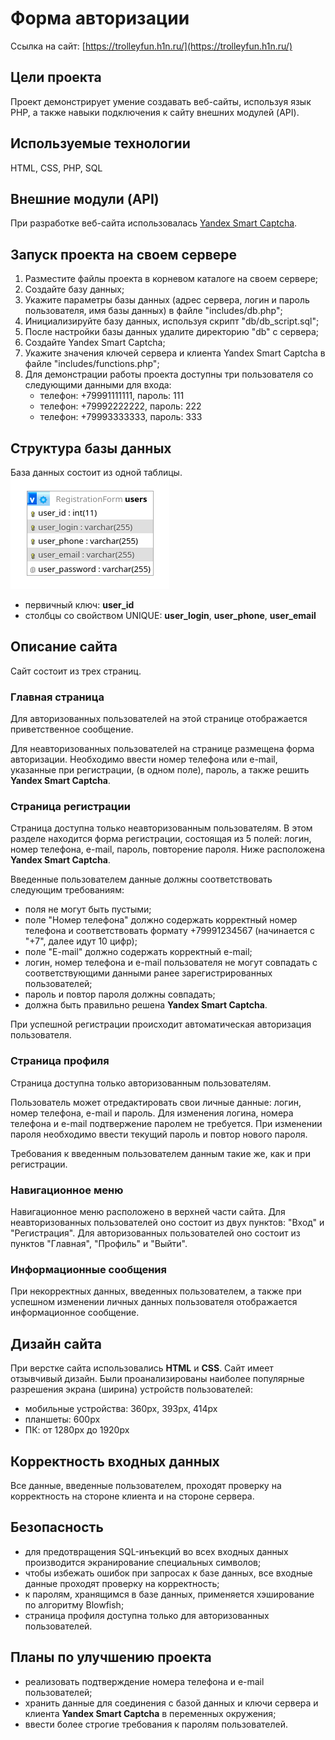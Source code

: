# Форма авторизации
Ссылка на сайт: [https://trolleyfun.h1n.ru/](https://trolleyfun.h1n.ru/)
## Цели проекта
Проект демонстрирует умение создавать веб-сайты, используя язык PHP, а также навыки подключения к сайту внешних модулей (API).
## Используемые технологии
HTML, CSS, PHP, SQL
## Внешние модули (API)
При разработке веб-сайта использовалась [Yandex Smart Captcha](https://yandex.cloud/ru/services/smartcaptcha).
## Запуск проекта на своем сервере
1. Разместите файлы проекта в корневом каталоге на своем сервере;
2. Создайте базу данных;
3. Укажите параметры базы данных (адрес сервера, логин и пароль пользователя, имя базы данных) в файле "includes/db.php";
4. Инициализируйте базу данных, используя скрипт "db/db_script.sql";
5. После настройки базы данных удалите директорию "db" с сервера;
6. Создайте Yandex Smart Captcha;
7. Укажите значения ключей сервера и клиента Yandex Smart Captcha в файле "includes/functions.php";
8. Для демонстрации работы проекта доступны три пользователя со следующими данными для входа:
    + телефон: +79991111111, пароль: 111
    + телефон: +79992222222, пароль: 222
    + телефон: +79993333333, пароль: 333
## Структура базы данных
База данных состоит из одной таблицы.
![Схема базы данных](db/db_scheme.png)

+ первичный ключ: **user_id**
+ столбцы со свойством UNIQUE: **user_login**, **user_phone**, **user_email**
## Описание сайта
Сайт состоит из трех страниц.
### Главная страница
Для авторизованных пользователей на этой странице отображается приветственное сообщение.

Для неавторизованных пользователей на странице размещена форма авторизации. Необходимо ввести номер телефона или e-mail, указанные при регистрации, (в одном поле), пароль, а также решить **Yandex Smart Captcha**.
### Страница регистрации
Страница доступна только неавторизованным пользователям. В этом разделе находится форма регистрации, состоящая из 5 полей: логин, номер телефона, e-mail, пароль, повторение пароля. Ниже расположена **Yandex Smart Captcha**.

Введенные пользователем данные должны соответствовать следующим требованиям:
+ поля не могут быть пустыми;
+ поле "Номер телефона" должно содержать корректный номер телефона и соответствовать формату +79991234567 (начинается с "+7", далее идут 10 цифр);
+ поле "E-mail" должно содержать корректный e-mail;
+ логин, номер телефона и e-mail пользователя не могут совпадать с соответствующими данными ранее зарегистрированных пользователей;
+ пароль и повтор пароля должны совпадать;
+ должна быть правильно решена **Yandex Smart Captcha**.

При успешной регистрации происходит автоматическая авторизация пользователя.
### Страница профиля
Страница доступна только авторизованным пользователям.

Пользователь может отредактировать свои личные данные: логин, номер телефона, e-mail и пароль. Для изменения логина, номера телефона и e-mail подтвержение паролем не требуется. При изменении пароля необходимо ввести текущий пароль и повтор нового пароля.

Требования к введенным пользователем данным такие же, как и при регистрации.
### Навигационное меню
Навигационное меню расположено в верхней части сайта. Для неавторизованных пользователей оно состоит из двух пунктов: "Вход" и "Регистрация". Для авторизованных пользователей оно состоит из пунктов "Главная", "Профиль" и "Выйти".
### Информационные сообщения
При некорректных данных, введенных пользователем, а также при успешном изменении личных данных пользователя отображается информационное сообщение.
## Дизайн сайта 
При верстке сайта использовались **HTML** и **CSS**. Сайт имеет отзывчивый дизайн. Были проанализированы наиболее популярные разрешения экрана (ширина) устройств пользователей:
+ мобильные устройства: 360px, 393px, 414px
+ планшеты: 600px
+ ПК: от 1280px до 1920px
## Корректность входных данных
Все данные, введенные пользователем, проходят проверку на корректность на стороне клиента и на стороне сервера.
## Безопасность
+ для предотвращения SQL-инъекций во всех входных данных производится экранирование специальных символов;
+ чтобы избежать ошибок при запросах к базе данных, все входные данные проходят проверку на корректность;
+ к паролям, хранящимся в базе данных, применяется хэширование по алгоритму Blowfish;
+ страница профиля доступна только для авторизованных пользователей.
## Планы по улучшению проекта
+ реализовать подтверждение номера телефона и e-mail пользователей;
+ хранить данные для соединения с базой данных и ключи сервера и клиента **Yandex Smart Captcha** в переменных окружения;
+ ввести более строгие требования к паролям пользователей.
